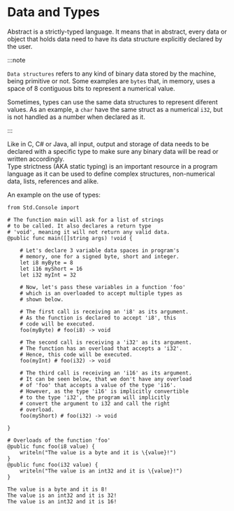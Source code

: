 # Data and Types

Abstract is a strictly-typed language. It means that in abstract, every
data or object that holds data need to have its data structure explicitly
declared by the user.

:::note

`Data structures` refers to any kind of binary data stored by the machine, being
primitive or not. Some examples are `bytes` that, in memory, uses a space of 8
contiguous bits to represent a numerical value.

Sometimes, types can use the same data structures to represent diferent values.
As an example, a `char` have the same struct as a numerical `i32`, but is not
handled as a number when declared as it.

:::

Like in C, C# or Java, all input, output and storage of data needs to be declared
with a specific type to make sure any binary data will be read or written accordingly. \
Type strictness (AKA static typing) is an important resource in a program language as
it can be used to define complex structures, non-numerical data, lists, references
and alike.

An example on the use of types:
```abs
from Std.Console import

# The function main will ask for a list of strings
# to be called. It also declares a return type
# 'void', meaning it will not return any valid data.
@public func main([]string args) !void {

    # Let's declare 3 variable data spaces in program's
    # memory, one for a signed byte, short and integer.
    let i8 myByte = 8
    let i16 myShort = 16
    let i32 myInt = 32

    # Now, let's pass these variables in a function 'foo'
    # which is an overloaded to accept multiple types as
    # shown below.

    # The first call is receiving an 'i8' as its argument.
    # As the function is declared to accept 'i8', this
    # code will be executed.
    foo(myByte) # foo(i8) -> void

    # The second call is receiving a 'i32' as its argument.
    # The function has an overload that accepts a 'i32'.
    # Hence, this code will be executed.
    foo(myInt) # foo(i32) -> void

    # The third call is receiving an 'i16' as its argument.
    # It can be seen below, that we don't have any overload
    # of 'foo' that accepts a value of the type 'i16'.
    # However, as the type 'i16' is implicitly convertible
    # to the type 'i32', the program will implicitly
    # convert the argument to i32 and call the right
    # overload.
    foo(myShort) # foo(i32) -> void

}

# Overloads of the function 'foo'
@public func foo(i8 value) {
    writeln("The value is a byte and it is \{value}!")
}
@public func foo(i32 value) {
    writeln("The value is an int32 and it is \{value}!")
}

```
```text title="Console Output"
The value is a byte and it is 8!
The value is an int32 and it is 32!
The value is an int32 and it is 16!
```
